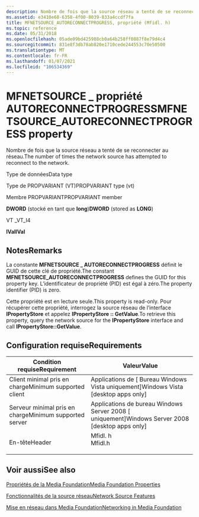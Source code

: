 ```yaml
---
description: Nombre de fois que la source réseau a tenté de se reconnecter au réseau.
ms.assetid: e3410e68-6358-4f00-8039-833a4ccdf7fa
title: MFNETSOURCE_AUTORECONNECTPROGRESS, propriété (Mfidl. h)
ms.topic: reference
ms.date: 05/31/2018
ms.openlocfilehash: 05ade09bd425988cb0a64b258ff0887f8e79d4c4
ms.sourcegitcommit: 831e8f3db78ab820e1710cede244553c70e50500
ms.translationtype: MT
ms.contentlocale: fr-FR
ms.lasthandoff: 01/07/2021
ms.locfileid: "106534369"
---
```

# <a name="mfnetsource_autoreconnectprogress-property"></a><span data-ttu-id="59c3b-103">MFNETSOURCE \_ propriété AUTORECONNECTPROGRESS</span><span class="sxs-lookup"><span data-stu-id="59c3b-103">MFNETSOURCE\_AUTORECONNECTPROGRESS property</span></span>

<span data-ttu-id="59c3b-104">Nombre de fois que la source réseau a tenté de se reconnecter au réseau.</span><span class="sxs-lookup"><span data-stu-id="59c3b-104">The number of times the network source has attempted to reconnect to the network.</span></span>



<span data-ttu-id="59c3b-105">Type de données</span><span class="sxs-lookup"><span data-stu-id="59c3b-105">Data type</span></span>

<span data-ttu-id="59c3b-106">Type de PROPVARIANT (VT)</span><span class="sxs-lookup"><span data-stu-id="59c3b-106">PROPVARIANT type (vt)</span></span>

<span data-ttu-id="59c3b-107">Membre PROPVARIANT</span><span class="sxs-lookup"><span data-stu-id="59c3b-107">PROPVARIANT member</span></span>

<span data-ttu-id="59c3b-108">**DWORD** (stocké en tant que **long**)</span><span class="sxs-lookup"><span data-stu-id="59c3b-108">**DWORD** (stored as **LONG**)</span></span>

<span data-ttu-id="59c3b-109">VT \_</span><span class="sxs-lookup"><span data-stu-id="59c3b-109">VT\_I4</span></span>

<span data-ttu-id="59c3b-110">**lVal**</span><span class="sxs-lookup"><span data-stu-id="59c3b-110">**lVal**</span></span>



## <a name="remarks"></a><span data-ttu-id="59c3b-111">Notes</span><span class="sxs-lookup"><span data-stu-id="59c3b-111">Remarks</span></span>

<span data-ttu-id="59c3b-112">La constante **MFNETSOURCE \_ AUTORECONNECTPROGRESS** définit le GUID de cette clé de propriété.</span><span class="sxs-lookup"><span data-stu-id="59c3b-112">The constant **MFNETSOURCE\_AUTORECONNECTPROGRESS** defines the GUID for this property key.</span></span> <span data-ttu-id="59c3b-113">L’identificateur de propriété (PID) est égal à zéro.</span><span class="sxs-lookup"><span data-stu-id="59c3b-113">The property identifier (PID) is zero.</span></span>

<span data-ttu-id="59c3b-114">Cette propriété est en lecture seule.</span><span class="sxs-lookup"><span data-stu-id="59c3b-114">This property is read-only.</span></span> <span data-ttu-id="59c3b-115">Pour récupérer cette propriété, interrogez la source réseau de l’interface **IPropertyStore** et appelez **IPropertyStore :: GetValue**.</span><span class="sxs-lookup"><span data-stu-id="59c3b-115">To retrieve this property, query the network source for the **IPropertyStore** interface and call **IPropertyStore::GetValue**.</span></span>

## <a name="requirements"></a><span data-ttu-id="59c3b-116">Configuration requise</span><span class="sxs-lookup"><span data-stu-id="59c3b-116">Requirements</span></span>



| <span data-ttu-id="59c3b-117">Condition requise</span><span class="sxs-lookup"><span data-stu-id="59c3b-117">Requirement</span></span> | <span data-ttu-id="59c3b-118">Valeur</span><span class="sxs-lookup"><span data-stu-id="59c3b-118">Value</span></span> |
|-------------------------------------|------------------------------------------------------------------------------------|
| <span data-ttu-id="59c3b-119">Client minimal pris en charge</span><span class="sxs-lookup"><span data-stu-id="59c3b-119">Minimum supported client</span></span><br/> | <span data-ttu-id="59c3b-120">Applications de \[ Bureau Windows Vista uniquement\]</span><span class="sxs-lookup"><span data-stu-id="59c3b-120">Windows Vista \[desktop apps only\]</span></span><br/>                                     |
| <span data-ttu-id="59c3b-121">Serveur minimal pris en charge</span><span class="sxs-lookup"><span data-stu-id="59c3b-121">Minimum supported server</span></span><br/> | <span data-ttu-id="59c3b-122">Applications de bureau Windows Server 2008 \[ uniquement\]</span><span class="sxs-lookup"><span data-stu-id="59c3b-122">Windows Server 2008 \[desktop apps only\]</span></span><br/>                               |
| <span data-ttu-id="59c3b-123">En-tête</span><span class="sxs-lookup"><span data-stu-id="59c3b-123">Header</span></span><br/>                   | <dl> <span data-ttu-id="59c3b-124"><dt>Mfidl. h</dt></span><span class="sxs-lookup"><span data-stu-id="59c3b-124"><dt>Mfidl.h</dt></span></span> </dl> |



## <a name="see-also"></a><span data-ttu-id="59c3b-125">Voir aussi</span><span class="sxs-lookup"><span data-stu-id="59c3b-125">See also</span></span>

<dl> <dt>

[<span data-ttu-id="59c3b-126">Propriétés de la Media Foundation</span><span class="sxs-lookup"><span data-stu-id="59c3b-126">Media Foundation Properties</span></span>](media-foundation-properties.md)
</dt> <dt>

[<span data-ttu-id="59c3b-127">Fonctionnalités de la source réseau</span><span class="sxs-lookup"><span data-stu-id="59c3b-127">Network Source Features</span></span>](network-source-features.md)
</dt> <dt>

[<span data-ttu-id="59c3b-128">Mise en réseau dans Media Foundation</span><span class="sxs-lookup"><span data-stu-id="59c3b-128">Networking in Media Foundation</span></span>](networking-in-media-foundation.md)
</dt> </dl>

 

 




